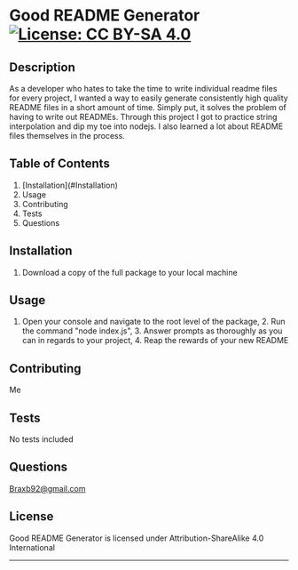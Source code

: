 
# Good README Generator [![License: CC BY-SA 4.0](https://img.shields.io/badge/License-CC%20BY--SA%204.0-lightgrey.svg)](http://creativecommons.org/licenses/by-sa/4.0/)

## Description

As a developer who hates to take the time to write individual readme files for every project, I wanted a way to easily generate consistently high quality README files in a short amount of time.
Simply put, it solves the problem of having to write out READMEs.
Through this project I got to practice string interpolation and dip my toe into nodejs. I also learned a lot about README files themselves in the process.

## Table of Contents

<ol>
    <li>[Installation](#Installation)</li>
    <li>Usage</li>
    <li>Contributing</li>
    <li>Tests</li>
    <li>Questions</li>
</ol>

<a id='#Installation'></a>
## Installation

1. Download a copy of the full package to your local machine

## Usage

1. Open your console and navigate to the root level of the package, 2. Run the command "node index.js", 3. Answer prompts as thoroughly as you can in regards to your project, 4. Reap the rewards of your new README

## Contributing

Me

## Tests

No tests included

## Questions

Braxb92@gmail.com

## License
Good README Generator is licensed under Attribution-ShareAlike 4.0 International

---
